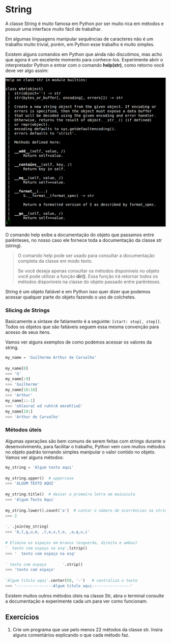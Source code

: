 # String

A classe String é muito famosa em Python por ser muito rica em métodos e possuir uma interface muito fácil de trabalhar.

Em algumas linguagens manipular sequências de caracteres não é um trabalho muito trivial, porém, em Python esse trabalho é muito simples.

Existem alguns comandos em Python que ainda não discutimos, mas acho que agora é um excelente momento para conhece-los. Experimente abrir o interpretador Python e entrar com o comando **help(str)**, como retorno você deve ver algo assim:

![Retorno da função help()](imagens/help_str.png)

O comando help exibe a documentação do objeto que passamos entre parênteses, no nosso caso ele fornece toda a documentação da classe str (string).

> O comando help pode ser usado para consultar a documentação completa da classe em modo texto. 
>
> Se você deseja apenas consultar os métodos disponíveis no objeto você pode utilizar a função **dir()**. Essa função irá retornar todos os métodos disponíveis na classe do objeto passado entre parênteses.

String é um objeto fatiável e em Python isso quer dizer que podemos acessar qualquer parte do objeto fazendo o uso de colchetes.

### Slicing de Strings

Basicamente a sintaxe de fatiamento é a seguinte: `[start: stop[, step]]`. Todos os objetos que são fatiáveis seguem essa mesma convenção para acesso de seus itens.

Vamos ver alguns exemplos de como podemos acessar os valores da string.

```python
my_name = 'Guilherme Arthur de Carvalho'

my_name[0]
>>> 'G'
my_name[:9]
>>> 'Guilherme'
my_name[10:16]
>>> 'Arthur'
my_name[::-1]
>>> 'ohlavraC ed ruhtrA emrehliuG'
my_name[10:]
>>> 'Arthur de Carvalho'
```

### Métodos úteis

Algumas operações são bem comuns de serem feitas com strings durante o desenvolvimento, para facilitar o trabalho, Python vem com muitos métodos no objeto padrão tornando simples manipular o valor contido no objeto. Vamos ver alguns métodos:

```python
my_string = 'Algum texto aqui'

my_string.upper()  # uppercase
>>> 'ALGUM TEXTO AQUI'

my_string.title()  # deixar a primeira letra em maiusculo
>>> 'Algum Texto Aqui'

my_string.lower().count('a')  # contar o número de ocorrências na string
>>> 2

','.join(my_string)
>>> 'A,l,g,u,m, ,t,e,x,t,o, ,a,q,u,i'

# Elimina os espaços em branco (esquerda, direita e ambos)
'  texto com espaço na esq'.lstrip()
>>> '  texto com espaço na esq'

' texto com espaço       '.strip()
>>> 'texto com espaço'

'Algum titulo aqui'.center(50, '-')   # centraliza o texto
>>> '----------------Algum titulo aqui-----------------'

```

Existem muitos outros métodos úteis na classe Str, abra o terminal consulte a documentação e experimente cada um para ver como funcionam. 



## Exercícios

1. Crie um programa que use pelo menos 22 métodos da classe str. Insira alguns comentários explicando o que cada método faz.